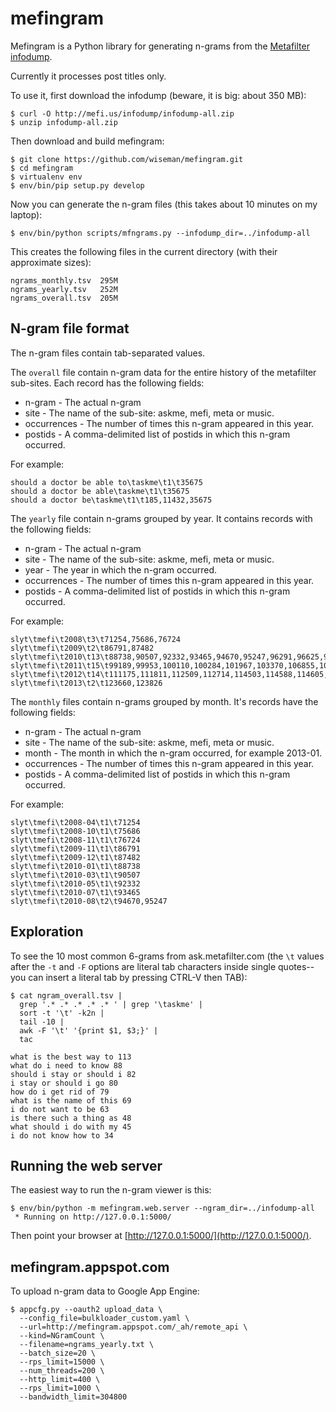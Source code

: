 mefingram
=========

Mefingram is a Python library for generating n-grams from the
[Metafilter infodump](http://stuff.metafilter.com/infodump/).

Currently it processes post titles only.

To use it, first download the infodump (beware, it is big: about 350
MB):

```
$ curl -O http://mefi.us/infodump/infodump-all.zip
$ unzip infodump-all.zip
```

Then download and build mefingram:

```
$ git clone https://github.com/wiseman/mefingram.git
$ cd mefingram
$ virtualenv env
$ env/bin/pip setup.py develop
```

Now you can generate the n-gram files (this takes about 10 minutes on
my laptop):

```
$ env/bin/python scripts/mfngrams.py --infodump_dir=../infodump-all
```

This creates the following files in the current directory (with their
approximate sizes):

```
ngrams_monthly.tsv  295M
ngrams_yearly.tsv   252M
ngrams_overall.tsv  205M
```

N-gram file format
------------------

The n-gram files contain tab-separated values.

The `overall` file contain n-gram data for the entire history of the
metafilter sub-sites.  Each record has the following fields:

  * n-gram - The actual n-gram
  * site - The name of the sub-site: askme, mefi, meta or music.
  * occurrences - The number of times this n-gram appeared in this year.
  * postids - A comma-delimited list of postids in which this n-gram occurred.

For example:

```
should a doctor be able to\taskme\t1\t35675
should a doctor be able\taskme\t1\t35675
should a doctor be\taskme\t1\t185,11432,35675
```

The `yearly` file contain n-grams grouped by year.  It contains
records with the following fields:

  * n-gram - The actual n-gram
  * site - The name of the sub-site: askme, mefi, meta or music.
  * year - The year in which the n-gram occurred.
  * occurrences - The number of times this n-gram appeared in this year.
  * postids - A comma-delimited list of postids in which this n-gram occurred.

For example:

```
slyt\tmefi\t2008\t3\t71254,75686,76724
slyt\tmefi\t2009\t2\t86791,87482
slyt\tmefi\t2010\t13\t88738,90507,92332,93465,94670,95247,96291,96625,97251,97305,97595,97878,97975
slyt\tmefi\t2011\t15\t99189,99953,100110,100284,101967,103370,106855,106980,107213,109140,109296,110073,110203,110395,111039
slyt\tmefi\t2012\t14\t111175,111811,112509,112714,114503,114588,114605,114752,114806,117570,117998,120616,120656,122077
slyt\tmefi\t2013\t2\t123660,123826
```

The `monthly` files contain n-grams grouped by month.  It's records
have the following fields:

  * n-gram - The actual n-gram
  * site - The name of the sub-site: askme, mefi, meta or music.
  * month - The month in which the n-gram occurred, for example 2013-01.
  * occurrences - The number of times this n-gram appeared in this year.
  * postids - A comma-delimited list of postids in which this n-gram occurred.

For example:

```
slyt\tmefi\t2008-04\t1\t71254
slyt\tmefi\t2008-10\t1\t75686
slyt\tmefi\t2008-11\t1\t76724
slyt\tmefi\t2009-11\t1\t86791
slyt\tmefi\t2009-12\t1\t87482
slyt\tmefi\t2010-01\t1\t88738
slyt\tmefi\t2010-03\t1\t90507
slyt\tmefi\t2010-05\t1\t92332
slyt\tmefi\t2010-07\t1\t93465
slyt\tmefi\t2010-08\t2\t94670,95247
```

Exploration
-----------

To see the 10 most common 6-grams from ask.metafilter.com (the `\t`
values after the `-t` and `-F` options are literal tab characters
inside single quotes--you can insert a literal tab by pressing CTRL-V
then TAB):

```
$ cat ngram_overall.tsv |
  grep '.* .* .* .* .* ' | grep '\taskme' |
  sort -t '\t' -k2n |
  tail -10 |
  awk -F '\t' '{print $1, $3;}' |
  tac

what is the best way to 113
what do i need to know 88
should i stay or should i 82
i stay or should i go 80
how do i get rid of 79
what is the name of this 69
i do not want to be 63
is there such a thing as 48
what should i do with my 45
i do not know how to 34
```


Running the web server
----------------------

The easiest way to run the n-gram viewer is this:

```
$ env/bin/python -m mefingram.web.server --ngram_dir=../infodump-all
 * Running on http://127.0.0.1:5000/
```

Then point your browser at
[http://127.0.0.1:5000/](http://127.0.0.1:5000/).


mefingram.appspot.com
---------------------

To upload n-gram data to Google App Engine:

```
$ appcfg.py --oauth2 upload_data \
  --config_file=bulkloader_custom.yaml \
  --url=http://mefingram.appspot.com/_ah/remote_api \
  --kind=NGramCount \
  --filename=ngrams_yearly.txt \
  --batch_size=20 \
  --rps_limit=15000 \
  --num_threads=200 \
  --http_limit=400 \
  --rps_limit=1000 \
  --bandwidth_limit=304800
```


